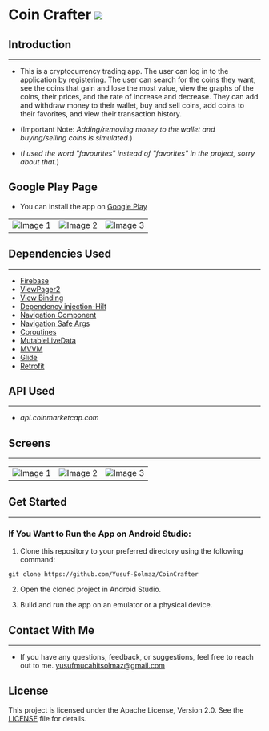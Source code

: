 # Coin Crafter <img src="https://img.shields.io/badge/-Kotlin-7c6fe1?style=flat&logo=kotlin&logoColor=white">

## Introduction 
--------------------------------
* This is a cryptocurrency trading app. The user can log in to the application by registering. The user can search for the coins they want, see the coins that gain and lose the most value, view the graphs of the coins, their prices, and the rate of increase and decrease. They can add and withdraw money to their wallet, buy and sell coins, add coins to their favorites, and view their transaction history.
  
* (Important Note: _Adding/removing money to the wallet and buying/selling coins is simulated._)
* (_I used the word "favourites" instead of "favorites" in the project, sorry about that._)

## Google Play Page

* You can install the app on [Google Play](https://play.google.com/store/apps/details?id=com.yusuf.cryptocurrencytrading)
 
 <table>
  <tr>
    <td><img src="https://github.com/Yusuf-Solmaz/CoinCrafter/assets/83172478/7095924d-61a9-4bd0-ac12-a24a193caaa4" alt="Image 1"></td>
    <td><img src="https://github.com/Yusuf-Solmaz/CoinCrafter/assets/83172478/15155fa6-07d9-4dd7-8fe0-53a48a4be123" alt="Image 2"></td>
    <td><img src="https://github.com/Yusuf-Solmaz/CoinCrafter/assets/83172478/00833e35-f695-44ef-beba-02cfa125e8a3" alt="Image 3"></td>
  </tr>
</table>

## Dependencies Used

--------------------------------

* [Firebase](https://firebase.google.com/)
* [ViewPager2](https://developer.android.com/jetpack/androidx/releases/viewpager2)
* [View Binding](https://developer.android.com/topic/libraries/view-binding)
* [Dependency injection-Hilt](https://developer.android.com/training/dependency-injection/hilt-android)
* [Navigation Component](https://developer.android.com/guide/navigation/navigation-getting-started)
* [Navigation Safe Args](https://developer.android.com/guide/navigation/use-graph/safe-args)
* [Coroutines](https://developer.android.com/kotlin/coroutines?hl=tr)
* [MutableLiveData](https://developer.android.com/reference/android/arch/lifecycle/MutableLiveData)
* [MVVM](https://developer.android.com/topic/libraries/architecture/viewmodel#implement)
* [Glide](https://github.com/bumptech/glide)
* [Retrofit](https://square.github.io/retrofit/)

## API Used

--------------------------------
* _api.coinmarketcap.com_


## Screens
--------------------------------

  <table>
  <tr>
    <td><img src="https://github.com/Yusuf-Solmaz/CoinCrafter/assets/83172478/df35cb1c-5eda-4d31-99bd-b842b24ce181" alt="Image 1"></td>
    <td><img src="https://github.com/Yusuf-Solmaz/CoinCrafter/assets/83172478/7eb677ca-e80e-4228-a9b4-98385a62d488" alt="Image 2"></td>
    <td><img src="https://github.com/Yusuf-Solmaz/CoinCrafter/assets/83172478/ee0021dc-4d85-4dc6-8b89-8eda9ab468ca" alt="Image 3"></td>
  </tr>
</table>


## Get Started
--------------------------------

 ### If You Want to Run the App on Android Studio:

1. Clone this repository to your preferred directory using the following command:

```
git clone https://github.com/Yusuf-Solmaz/CoinCrafter
```
2. Open the cloned project in Android Studio.

3. Build and run the app on an emulator or a physical device.


## Contact With Me
--------------------------------

* If you have any questions, feedback, or suggestions, feel free to reach out to me.
yusufmucahitsolmaz@gmail.com


## License
This project is licensed under the Apache License, Version 2.0. See the [LICENSE](LICENSE) file for details.

